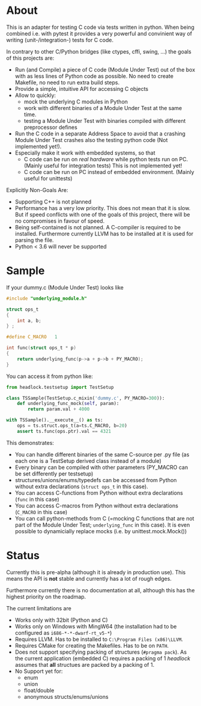 # About

This is an adapter for testing C code via tests written in python.
When being combined i.e. with pytest it provides a very powerful and
convinient way of writing (unit-/integration-) tests for C code.

In contrary to other C/Python bridges (like ctypes, cffi, swing, ...)
the goals of this projects are:

 - Run (and Compile) a piece of C code (Module Under Test)
   out of the box with as less lines of Python code as possible.
   No need to create Makefile, no need to run extra build steps.
 - Provide a simple, intuitive API for accessing C objects
 - Allow to quickly:
   - mock the underlying C modules in Python
   - work with different binaries of a Module Under Test at
     the same time.
   - testing a Module Under Test with binaries compiled with
     different preprocessor defines
 - Run the C code in a separate Address Space to avoid that a crashing
   Module Under Test crashes also the testing python code
   (Not implemented yet!).
 - Especially make it work with embedded systems, so that
   - C code can be run on *real hardware* while python tests run on PC.
     (Mainly useful for integration tests)
     This is not implemented yet!
   - C code can be run on PC instead of embedded environment.
    (Mainly useful for unittests)

Explicitly Non-Goals Are:

 - Supporting C++ is not planned
 - Performance has a very low priority. This does not mean that it is
   slow. But if speed conflicts with one of the goals of this project,
   there will be no compromises in favour of speed.
 - Being self-contained is not planned. A C-compiler is required
   to be installed. Furthermore currently LLVM has to be installed
   at it is used for parsing the file.
 - Python < 3.6 will never be supported


# Sample

If your dummy.c (Module Under Test) looks like

```c
#include "underlying_module.h"

struct ops_t
{
    int a, b;
} ;

#define C_MACRO   1

int func(struct ops_t * p)
{
    return underlying_func(p->a + p->b + PY_MACRO);
}
```

You can access it from python like:

```python
from headlock.testsetup import TestSetup

class TSSample(TestSetup.c_mixin('dummy.c', PY_MACRO=300)):
    def underlying_func_mock(self, param):
        return param.val + 4000

with TSSample().__execute__() as ts:
    ops = ts.struct.ops_t(a=ts.C_MACRO, b=20)
    assert ts.func(ops.ptr).val == 4321
```

This demonstrates:
 * You can handle different binaries of the same C-source per .py file
   (as each one is a TestSetup derived class instead of a module)
 * Every binary can be compiled with other parameters
   (PY_MACRO can be set differently per testsetup)
 * structures/unions/enums/typedefs can be accessed from Python without
   extra declarations (```struct ops_t``` in this case).
 * You can access C-functions from Python without extra declarations
   (```func``` in this case)
 * You can access C-macros from Python without extra declarations
   (```C_MACRO``` in this case)
 * You can call python-methods from C (=mocking C functions that are
   not part of the Module Under Test;
   ```underlying_func``` in this case). It is even possible to
   dynamicially replace mocks (i.e. by unittest.mock.Mock())

# Status

Currently this is pre-alpha (although it is already in production
use). This means the API is **not** stable and currently has a lot of
rough edges.

Furthermore currently there is no documentation at all,
although this has the highest priority on the roadmap.

The current limitations are

 - Works only with 32bit (Python and C)
 - Works only on Windows with MingW64
   (the installation had to be configured as
   ```i686-*-*-dwarf-rt_v5-*```)
 - Requires LLVM. Has to be installed to
   ```C:\Program Files (x86)\LLVM```.
 - Requires CMake for creating the Makefiles. Has to be on ```PATH```.
 - Does not support specifying packing of structures
   (```#pragma pack```). As the current application (embedded C)
   requires a packing of 1 *headlock* assumes that **all** structues
   are packed by a packing of 1.
 - No Support yet for:
    - enum
    - union
    - float/double
    - anonymous structs/enums/unions
